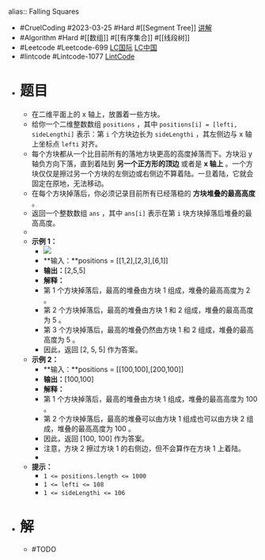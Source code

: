 alias:: Falling Squares

- #CruelCoding #2023-03-25 #Hard #[[Segment Tree]] [讲解](https://youtu.be/d7kSgkC32uY)
- #Algorithm #Hard #[[数组]] #[[有序集合]] #[[线段树]]
- #Leetcode #Leetcode-699 [LC国际](https://leetcode.com/problems/falling-squares/) [LC中国](https://leetcode.cn/problems/falling-squares/)
- #lintcode #Lintcode-1077 [LintCode](https://www.lintcode.com/problem/1077/)
- # 题目
	- 在二维平面上的 x 轴上，放置着一些方块。
	- 给你一个二维整数数组 `positions` ，其中 `positions[i] = [lefti, sideLengthi]` 表示：第 `i` 个方块边长为 `sideLengthi` ，其左侧边与 x 轴上坐标点 `lefti` 对齐。
	- 每个方块都从一个比目前所有的落地方块更高的高度掉落而下。方块沿 y 轴负方向下落，直到着陆到 **另一个正方形的顶边** 或者是 **x 轴上** 。一个方块仅仅是擦过另一个方块的左侧边或右侧边不算着陆。一旦着陆，它就会固定在原地，无法移动。
	- 在每个方块掉落后，你必须记录目前所有已经落稳的 **方块堆叠的最高高度** 。
	- 返回一个整数数组 `ans` ，其中 `ans[i]` 表示在第 `i` 块方块掉落后堆叠的最高高度。
	-
	- **示例 1：**
		- ![](https://assets.leetcode.com/uploads/2021/04/28/fallingsq1-plane.jpg)
		- **输入：**positions = [[1,2],[2,3],[6,1]]
		- **输出：**[2,5,5]
		- **解释：**
		- 第 1 个方块掉落后，最高的堆叠由方块 1 组成，堆叠的最高高度为 2 。
		- 第 2 个方块掉落后，最高的堆叠由方块 1 和 2 组成，堆叠的最高高度为 5 。
		- 第 3 个方块掉落后，最高的堆叠仍然由方块 1 和 2 组成，堆叠的最高高度为 5 。
		- 因此，返回 [2, 5, 5] 作为答案。
	- **示例 2：**
		- **输入：**positions = [[100,100],[200,100]]
		- **输出：**[100,100]
		- **解释：**
		- 第 1 个方块掉落后，最高的堆叠由方块 1 组成，堆叠的最高高度为 100 。
		- 第 2 个方块掉落后，最高的堆叠可以由方块 1 组成也可以由方块 2 组成，堆叠的最高高度为 100 。
		- 因此，返回 [100, 100] 作为答案。
		- 注意，方块 2 擦过方块 1 的右侧边，但不会算作在方块 1 上着陆。
		-
	- **提示：**
		- `1 <= positions.length <= 1000`
		- `1 <= lefti <= 108`
		- `1 <= sideLengthi <= 106`
- # 解
	- #TODO